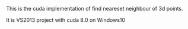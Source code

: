 This is the cuda implementation of find neareset neighbour of 3d points.

It is VS2013 project with cuda 8.0 on Windows10
